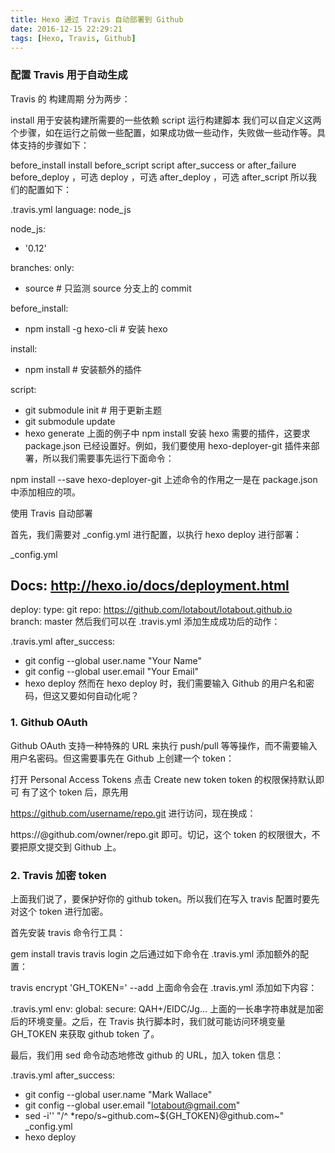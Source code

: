 ```yaml
---
title: Hexo 通过 Travis 自动部署到 Github
date: 2016-12-15 22:29:21
tags: [Hexo, Travis, Github]
---
```

### 配置 Travis 用于自动生成

Travis 的 构建周期 分为两步：

install 用于安装构建所需要的一些依赖
script 运行构建脚本
我们可以自定义这两个步骤，如在运行之前做一些配置，如果成功做一些动作，失败做一些动作等。具体支持的步骤如下：

before_install
install
before_script
script
after_success or after_failure
before_deploy ，可选
deploy ，可选
after_deploy ，可选
after_script
所以我们的配置如下：

.travis.yml
language: node_js

node_js:
- '0.12'

branches:
  only:
  - source                # 只监测 source 分支上的 commit

before_install:
- npm install -g hexo-cli # 安装 hexo

install:
- npm install             # 安装额外的插件

script:
- git submodule init      # 用于更新主题
- git submodule update
- hexo generate
上面的例子中 npm install 安装 hexo 需要的插件，这要求 package.json 已经设置好。例如，我们要使用 hexo-deployer-git 插件来部署，所以我们需要事先运行下面命令：

npm install --save hexo-deployer-git
上述命令的作用之一是在 package.json 中添加相应的项。

使用 Travis 自动部署

首先，我们需要对 _config.yml 进行配置，以执行 hexo deploy 进行部署：

_config.yml
## Docs: http://hexo.io/docs/deployment.html
deploy:
  type: git
  repo: https://github.com/lotabout/lotabout.github.io
  branch: master
然后我们可以在 .travis.yml 添加生成成功后的动作：

.travis.yml
after_success:
- git config --global user.name "Your Name"
- git config --global user.email "Your Email"
- hexo deploy
然而在 hexo deploy 时，我们需要输入 Github 的用户名和密码，但这又要如何自动化呢？

### 1. Github OAuth

Github OAuth 支持一种特殊的 URL 来执行 push/pull 等等操作，而不需要输入用户名密码。但这需要事先在 Github 上创建一个 token：

打开 Personal Access Tokens
点击 Create new token
token 的权限保持默认即可
有了这个 token 后，原先用

https://github.com/username/repo.git
进行访问，现在换成：

https://<token>@github.com/owner/repo.git
即可。切记，这个 token 的权限很大，不要把原文提交到 Github 上。

### 2. Travis 加密 token

上面我们说了，要保护好你的 github token。所以我们在写入 travis 配置时要先对这个 token 进行加密。

首先安装 travis 命令行工具：

gem install travis
travis login
之后通过如下命令在 .travis.yml 添加额外的配置：

travis encrypt 'GH_TOKEN=<TOKEN>' --add
上面命令会在 .travis.yml 添加如下内容：

.travis.yml
env:
  global:
    secure: QAH+/EIDC/Jg...
上面的一长串字符串就是加密后的环境变量。之后，在 Travis 执行脚本时，我们就可能访问环境变量 GH_TOKEN 来获取 github token 了。

最后，我们用 sed 命令动态地修改 github 的 URL，加入 token 信息：

.travis.yml
after_success:
- git config --global user.name "Mark Wallace"
- git config --global user.email "lotabout@gmail.com"
- sed -i'' "/^ *repo/s~github\.com~${GH_TOKEN}@github.com~" _config.yml
- hexo deploy

